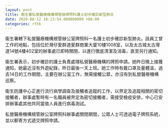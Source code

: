 ```yaml
---
layout: post
title: 衞生署私營醫療機構規管辦牌照科護士初步確診新型肺炎
date: 2020-08-12 18:13:54.000000000 +08:00
categories: rthk
---
```


衞生署轄下私營醫療機構規管辦公室牌照科一名護士初步確診新型肺炎。該員工曾工作的地點，包括位於灣仔愛群道愛群商業大廈10樓1008室，以及太古城太古灣道14號4樓402室的辦事處已即時關閉，以進行徹底清潔及消毒，直至另行通知。
 
衞生署表示，初步確診的護士負責處理私營醫療機構的牌照申請。她昨日晚上接獲通知，她最近沒有外遊紀錄，昨日最後一天上班。她工作時有戴口罩及量體溫，過去14日的工作期間，主要在辦公室工作，無需接觸公眾，亦沒有到私營醫療機構巡察。
 
衞生防護中心正進行流行病學調查及接觸者追蹤的工作，以界定及追蹤相關的密切接觸者，辦事處暫時有一名職員被界定為密切接觸者，需接受檢疫安排，中心已安排辦事處其他共同當值人員進行病毒測試。

私營醫療機構規管辦公室牌照科辦事處關閉期間，公眾人士可透過電子牌照系統，並以郵寄方式遞交牌照申請。

